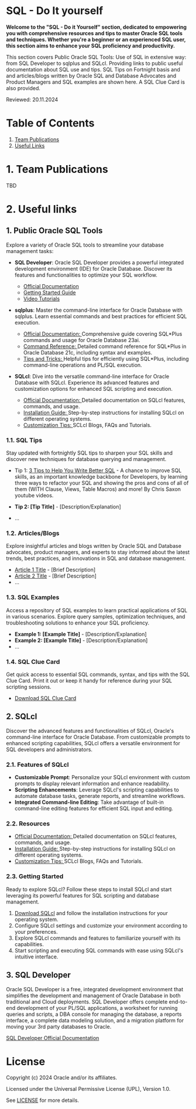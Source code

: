 # SQL - Do It yourself 
**Welcome to the "SQL - Do it Yourself" section, dedicated to empowering you with comprehensive resources and tips to master Oracle SQL tools and techniques. Whether you're a beginner or an experienced SQL user, this section aims to enhance your SQL proficiency and productivity.**

This section covers Public Oracle SQL Tools: Use of SQL in extensive way: from SQL Developer to sqlplus and SQLcl.
Providing links to public useful documentation about SQL use and tips. SQL Tips on Fortnight basis and and articles/blogs written by Oracle SQL and Database Advocates and Product Managers and SQL examples are shown here.
A SQL Clue Card is also provided.

Reviewed: 20.11.2024

# Table of Contents
 
1. [Team Publications](#team-publications)
2. [Useful Links](#useful-links)


# 1. Team Publications
TBD

# 2. Useful links

## 1. Public Oracle SQL Tools

Explore a variety of Oracle SQL tools to streamline your database management tasks:

- **SQL Developer**: Oracle SQL Developer provides a powerful integrated development environment (IDE) for Oracle Database. Discover its features and functionalities to optimize your SQL workflow.
  - [Official Documentation](https://docs.oracle.com/cd/E12151_01/index.htm)
  - [Getting Started Guide](https://docs.oracle.com/cd/E25259_01/appdev.31/e24285/toc.htm)
  - [Video Tutorials](link)

- **sqlplus**: Master the command-line interface for Oracle Database with sqlplus. Learn essential commands and best practices for efficient SQL execution.
  - [Official Documentation: ](https://docs.oracle.com/en/database/oracle/oracle-database/23/sqpug/index.html)Comprehensive guide covering SQL*Plus commands and usage for Oracle Database 23ai.
  - [Command Reference: ](https://docs.oracle.com/en/database/oracle/oracle-database/21/sqpug/SQL-Plus-command-reference.html#GUID-177F24B7-D154-4F8B-A05B-7568079800C6)Detailed command reference for SQL*Plus in Oracle Database 21c, including syntax and examples.
  - [Tips and Tricks: ](https://docs.oracle.com/search/?q=sql+plus)Helpful tips for efficiently using SQL*Plus, including command-line operations and PL/SQL execution.

- **SQLcl**: Dive into the versatile command-line interface for Oracle Database with SQLcl. Experience its advanced features and customization options for enhanced SQL scripting and execution.
  - [Official Documentation: ](https://docs.oracle.com/en/database/oracle/sql-developer-command-line/21.4/sqcug/index.html)Detailed documentation on SQLcl features, commands, and usage.
  - [Installation Guide: ](https://docs.oracle.com/en/database/oracle/apex/23.2/aeadm/downloading-and-installing-sqlcl.html)Step-by-step instructions for installing SQLcl on different operating systems.
  - [Customization Tips: ](https://docs.oracle.com/search/?q=sqlcl&pg=1&size=10&showfirstpage=true&cType=WM147046%2CWM147070%2CWM175021&lang=en)SCLcl Blogs, FAQs and Tutorials.

### 1.1. SQL Tips

Stay updated with fortnightly SQL tips to sharpen your SQL skills and discover new techniques for database querying and management.

- Tip 1: [3 Tips to Help You Write Better SQL](https://www.youtube.com/watch?v=Hjfvf8VqY9E&list=WL) - 
        A chance to improve SQL skills, as an important knowledge backbone for Developers, by learning three ways to refactor your SQL and showing the pros and cons of all of them (WITH Clause, Views, Table Macros) and more! By Chris Saxon youtube videos.

- **Tip 2: [Tip Title]** - [Description/Explanation]
- ...

### 1.2. Articles/Blogs

Explore insightful articles and blogs written by Oracle SQL and Database advocates, product managers, and experts to stay informed about the latest trends, best practices, and innovations in SQL and database management.

- [Article 1 Title](link) - [Brief Description]
- [Article 2 Title](link) - [Brief Description]
- ...

### 1.3. SQL Examples

Access a repository of SQL examples to learn practical applications of SQL in various scenarios. Explore query samples, optimization techniques, and troubleshooting solutions to enhance your SQL proficiency.

- **Example 1: [Example Title]** - [Description/Explanation]
- **Example 2: [Example Title]** - [Description/Explanation]
- ...

### 1.4. SQL Clue Card

Get quick access to essential SQL commands, syntax, and tips with the SQL Clue Card. Print it out or keep it handy for reference during your SQL scripting sessions.

- [Download SQL Clue Card](./images/SQL_Cheat_Sheet_Version1.1.png)


## 2. SQLcl

Discover the advanced features and functionalities of SQLcl, Oracle's command-line interface for Oracle Database. From customizable prompts to enhanced scripting capabilities, SQLcl offers a versatile environment for SQL developers and administrators.

### 2.1. Features of SQLcl

- **Customizable Prompt**: Personalize your SQLcl environment with custom prompts to display relevant information and enhance readability.
- **Scripting Enhancements**: Leverage SQLcl's scripting capabilities to automate database tasks, generate reports, and streamline workflows.
- **Integrated Command-line Editing**: Take advantage of built-in command-line editing features for efficient SQL input and editing.

### 2.2.  Resources

- [Official Documentation: ](https://docs.oracle.com/en/database/oracle/sql-developer-command-line/21.4/sqcug/index.html)Detailed documentation on SQLcl features, commands, and usage.
- [Installation Guide: ](https://docs.oracle.com/en/database/oracle/apex/23.2/aeadm/downloading-and-installing-sqlcl.html)Step-by-step instructions for installing SQLcl on different operating systems.
- [Customization Tips: ](https://docs.oracle.com/search/?q=sqlcl&pg=1&size=10&showfirstpage=true&cType=WM147046%2CWM147070%2CWM175021&lang=en)SCLcl Blogs, FAQs and Tutorials.

### 2.3. Getting Started

Ready to explore SQLcl? Follow these steps to install SQLcl and start leveraging its powerful features for SQL scripting and database management.

1. [Download SQLcl](https://docs.oracle.com/en/database/oracle/apex/23.2/aeadm/downloading-and-installing-sqlcl.html) and follow the installation instructions for your operating system.
2. Configure SQLcl settings and customize your environment according to your preferences.
3. Explore SQLcl commands and features to familiarize yourself with its capabilities.
4. Start scripting and executing SQL commands with ease using SQLcl's intuitive interface.

## 3. SQL Developer
Oracle SQL Developer is a free, integrated development environment that simplifies the development and management of Oracle Database in both traditional and Cloud deployments. SQL Developer offers complete end-to-end development of your PL/SQL applications, a worksheet for running queries and scripts, a DBA console for managing the database, a reports interface, a complete data modeling solution, and a migration platform for moving your 3rd party databases to Oracle.

[SQL Developer Official Documentation](https://docs.oracle.com/en/database/oracle/sql-developer/) 


# License

Copyright (c) 2024 Oracle and/or its affiliates.

Licensed under the Universal Permissive License (UPL), Version 1.0.

See [LICENSE](https://github.com/oracle-devrel/technology-engineering/blob/main/LICENSE) for more details.
